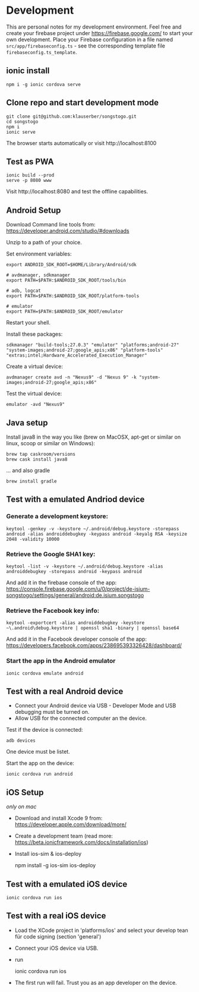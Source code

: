 
# Development

This are personal notes for my development environment. Feel free and create your firebase project under https://firebase.google.com/ to start your own development. Place your Firebase configuration in a file named `src/app/firebaseconfig.ts` - see the corresponding template file `firebaseconfig.ts_template`. 

## ionic install

    npm i -g ionic cordova serve

## Clone repo and start development mode

    git clone git@github.com:klauserber/songstogo.git
    cd songstogo
    npm i
    ionic serve

The browser starts automatically or visit http://localhost:8100

## Test as PWA

    ionic build --prod
    serve -p 8080 www

Visit http://localhost:8080 and test the offline capabilities.

## Android Setup

Download Command line tools from: https://developer.android.com/studio/#downloads

Unzip to a path of your choice.

Set environment variables:

    export ANDROID_SDK_ROOT=$HOME/Library/Android/sdk

    # avdmanager, sdkmanager
    export PATH=$PATH:$ANDROID_SDK_ROOT/tools/bin

    # adb, logcat
    export PATH=$PATH:$ANDROID_SDK_ROOT/platform-tools

    # emulator
    export PATH=$PATH:$ANDROID_SDK_ROOT/emulator

Restart your shell.

Install these packages:

    sdkmanager "build-tools;27.0.3" "emulator" "platforms;android-27" "system-images;android-27;google_apis;x86" "platform-tools" "extras;intel;Hardware_Accelerated_Execution_Manager"

Create a virtual device:

    avdmanager create avd -n "Nexus9" -d "Nexus 9" -k "system-images;android-27;google_apis;x86"

Test the virtual device:
    
    emulator -avd "Nexus9"

## Java setup

Install java8 in the way you like (brew on MacOSX, apt-get or similar on linux, scoop or similar on Windows):

    brew tap caskroom/versions
    brew cask install java8

... and also gradle

    brew install gradle


## Test with a emulated Andriod device

### Generate a development keystore:

    keytool -genkey -v -keystore ~/.android/debug.keystore -storepass android -alias androiddebugkey -keypass android -keyalg RSA -keysize 2048 -validity 10000

### Retrieve the Google SHA1 key:

    keytool -list -v -keystore ~/.android/debug.keystore -alias androiddebugkey -storepass android -keypass android

And add it in the firebase console of the app: https://console.firebase.google.com/u/0/project/de-isium-songstogo/settings/general/android:de.isium.songstogo

### Retrieve the Facebook key info:

    keytool -exportcert -alias androiddebugkey -keystore ~\.android\debug.keystore | openssl sha1 -binary | openssl base64

And add it in the Facebook developer console of the app: https://developers.facebook.com/apps/238695393326428/dashboard/

### Start the app in the Android emulator

    ionic cordova emulate android

## Test with a real Android device

* Connect your Android device via USB - Developer Mode and USB debugging must be turned on.
* Allow USB for the connected computer an the device.

Test if the device is connected:

    adb devices

One device must be listet.

Start the app on the device:

    ionic cordova run android 

## iOS Setup

*only on mac*

* Download and install Xcode 9 from: https://developer.apple.com/download/more/
* Create a development team (read more: https://beta.ionicframework.com/docs/installation/ios)

* Install ios-sim & ios-deploy

    npm install -g ios-sim ios-deploy


## Test with a emulated iOS device

    ionic cordova run ios

## Test with a real iOS device

* Load the XCode project in 'platforms/ios' and select your develop tean für code signing (section 'general')
* Connect your iOS device via USB.
* run

    ionic cordova run ios

* The first run will fail. Trust you as an app developer on the device. 
